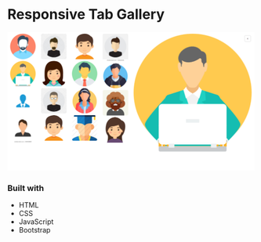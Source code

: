 # Responsive Tab Gallery

![Screenshot 1](https://github.com/Sanjay-Sahu-Bandla/Responsive-Tab-Gallery/blob/master/rtg-screenshot.png?raw=true)


### Built with

- HTML
- CSS
- JavaScript
- Bootstrap


